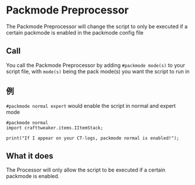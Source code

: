 # Packmode Preprocessor

The Packmode Preprocessor will change the script to only be executed if a certain packmode is enabled in the packmode config file

## Call
You call the Packmode Preprocessor by adding `#packmode mode(s)` to your script file, with `mode(s)` being the pack mode(s) you want the script to run in

## 例
`#packmode normal expert` would enable the script in normal and expert mode

```zenscript
#packmode normal
import crafttweaker.items.IItemStack;

print("If I appear on your CT-logs, packmode normal is enabled!");
```

## What it does
The Processor will only allow the script to be executed if a certain packmode is enabled.